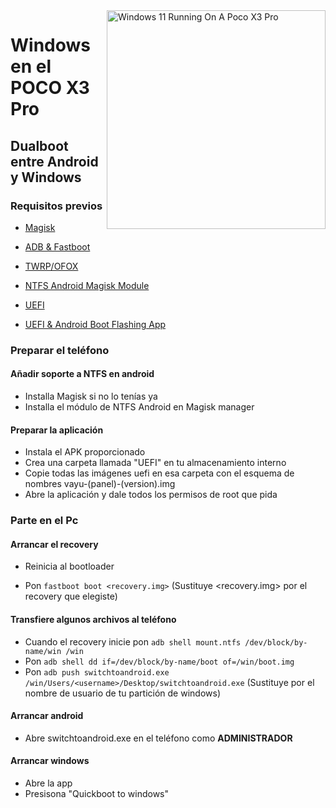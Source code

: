 <img align="right" src="https://github.com/wormstest/src_vayu_windows/blob/main/2Poco X3 Pro Windows.png" width="350" alt="Windows 11 Running On A Poco X3 Pro">


# Windows en el POCO X3 Pro

## Dualboot entre Android y Windows

### Requisitos previos

- [Magisk](https://github.com/topjohnwu/Magisk/releases/latest)

- [ADB & Fastboot](https://developer.android.com/studio/releases/platform-tools)

- [TWRP/OFOX](../../../../releases/Recoveries)

- [NTFS Android Magisk Module](../../../../releases/ntfsdroid)

- [UEFI](https://github.com/halal-beef/edk2-msm/releases/latest)

- [UEFI & Android Boot Flashing App](../../../../releases/dualboot)

### Preparar el teléfono

#### Añadir soporte a NTFS en android

- Installa Magisk si no lo tenías ya
- Installa el módulo de NTFS Android en Magisk manager

#### Preparar la aplicación

- Instala el APK proporcionado
- Crea una carpeta llamada "UEFI" en tu almacenamiento interno
- Copie todas las imágenes uefi en esa carpeta con el esquema de nombres vayu-(panel)-(version).img
- Abre la aplicación y dale todos los permisos de root que pida

### Parte en el Pc

#### Arrancar el recovery

- Reinicia al bootloader

- Pon ```fastboot boot <recovery.img>``` (Sustituye <recovery.img> por el recovery que elegiste)

#### Transfiere algunos archivos al teléfono

- Cuando el recovery inicie pon ```adb shell mount.ntfs /dev/block/by-name/win /win```
- Pon ```adb shell dd if=/dev/block/by-name/boot of=/win/boot.img```
- Pon ```adb push switchtoandroid.exe /win/Users/<username>/Desktop/switchtoandroid.exe``` (Sustituye <username> por el nombre de usuario de tu partición de windows)
  
#### Arrancar android
  
  - Abre switchtoandroid.exe en el teléfono como **ADMINISTRADOR**

#### Arrancar windows
  
  - Abre la app
  - Presisona "Quickboot to windows"
